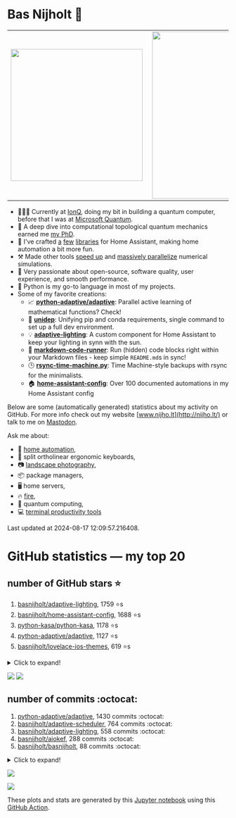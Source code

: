 # Bas Nijholt 👋

<center>
  <table>
    <tr>
        <td><img width="300px" align="left" src="https://github-readme-stats.vercel.app/api/top-langs/?username=basnijholt&hide=TeX,Jupyter%20Notebook&layout=compact&theme=radical" /></td>
        <td><img align='right' src="https://github-readme-stats.vercel.app/api?username=basnijholt&show_icons=true&theme=radical" width="380"></td>
    </tr>
  </table>
</center>

- 👷🏻‍♂️ Currently at [IonQ](https://ionq.com/), doing my bit in building a quantum computer, before that I was at [Microsoft Quantum](https://quantum.microsoft.com/).
- 🌟 A deep dive into computational topological quantum mechanics earned me [my PhD](https://github.com/basnijholt/thesis).
- 🎨 I've crafted [a](https://github.com/basnijholt/adaptive-lighting) [few](https://github.com/basnijholt/aiokef) [libraries](https://github.com/basnijholt/miflora) for Home Assistant, making home automation a bit more fun.
- ⚒️ Made other tools [speed up](https://github.com/python-adaptive/adaptive) and [massively parallelize](https://github.com/basnijholt/adaptive-scheduler) numerical simulations.
- 🏅 Very passionate about open-source, software quality, user experience, and smooth performance.
- 🐍 Python is my go-to language in most of my projects.
- Some of my favorite creations:
  - 📈 **[python-adaptive/adaptive](https://github.com/python-adaptive/adaptive/)**: Parallel active learning of mathematical functions? Check!
  - 🧬 **[unidep](https://github.com/basnijholt/unidep/)**: Unifying pip and conda requirements, single command to set up a full dev environment.
  - 💡 **[adaptive-lighting](https://github.com/basnijholt/adaptive-lighting/)**: A custom component for Home Assistant to keep your lighting in synn with the sun.
  - 📝 **[markdown-code-runner](https://github.com/basnijholt/markdown-code-runner/)**: Run (hidden) code blocks right within your Markdown files - keep simple `README.md`s in sync!
  - 🕒 **[rsync-time-machine.py](https://github.com/basnijholt/rsync-time-machine.py/)**: Time Machine-style backups with rsync for the minimalists.
  - 🏠 **[home-assistant-config](https://github.com/basnijholt/home-assistant-config/)**: Over 100 documented automations in my Home Assistant config

Below are some (automatically generated) statistics about my activity on GitHub.
For more info check out my website [www.nijho.lt](http://nijho.lt/) or talk to me on <a rel="me" href="https://fosstodon.org/@basnijholt">Mastodon</a>.

Ask me about:

- 🏡 [home automation](https://github.com/basnijholt/home-assistant-config/),
- 🎹 split ortholinear ergonomic keyboards,
- 📷 [landscape photography](https://www.instagram.com/bnijholt),
- 📦 package managers,
- 🖥️ home servers,
- 🔥 [fire](https://wenfire.nijho.lt/),
- 🧠 quantum computing,
- 💻 [terminal productivity tools](https://www.nijho.lt/post/terminal-ninja/)

Last updated at 2024-08-17 12:09:57.216408.

# GitHub statistics — my top 20

## number of GitHub stars ⭐️

1. [basnijholt/adaptive-lighting](https://github.com/basnijholt/adaptive-lighting/), 1759 ⭐️s
2. [basnijholt/home-assistant-config](https://github.com/basnijholt/home-assistant-config/), 1688 ⭐️s
3. [python-kasa/python-kasa](https://github.com/python-kasa/python-kasa/), 1178 ⭐️s
4. [python-adaptive/adaptive](https://github.com/python-adaptive/adaptive/), 1127 ⭐️s
5. [basnijholt/lovelace-ios-themes](https://github.com/basnijholt/lovelace-ios-themes/), 619 ⭐️s
<details><summary>Click to expand!</summary>

6. [basnijholt/lovelace-ios-dark-mode-theme](https://github.com/basnijholt/lovelace-ios-dark-mode-theme/), 452 ⭐️s
7. [basnijholt/rsync-time-machine.py](https://github.com/basnijholt/rsync-time-machine.py/), 372 ⭐️s
8. [basnijholt/miflora](https://github.com/basnijholt/miflora/), 363 ⭐️s
9. [topocm/topocm_content](https://github.com/topocm/topocm_content/), 272 ⭐️s
10. [basnijholt/home-assistant-streamdeck-yaml](https://github.com/basnijholt/home-assistant-streamdeck-yaml/), 222 ⭐️s
11. [basnijholt/unidep](https://github.com/basnijholt/unidep/), 218 ⭐️s
12. [basnijholt/home-assistant-macbook-touch-bar](https://github.com/basnijholt/home-assistant-macbook-touch-bar/), 93 ⭐️s
13. [basnijholt/markdown-code-runner](https://github.com/basnijholt/markdown-code-runner/), 89 ⭐️s
14. [kwant-project/kwant](https://github.com/kwant-project/kwant/), 86 ⭐️s
15. [basnijholt/home-assistant-streamdeck-yaml-addon](https://github.com/basnijholt/home-assistant-streamdeck-yaml-addon/), 68 ⭐️s
16. [basnijholt/aiokef](https://github.com/basnijholt/aiokef/), 38 ⭐️s
17. [basnijholt/thesis-cover](https://github.com/basnijholt/thesis-cover/), 34 ⭐️s
18. [basnijholt/adaptive-scheduler](https://github.com/basnijholt/adaptive-scheduler/), 26 ⭐️s
19. [basnijholt/instacron](https://github.com/basnijholt/instacron/), 20 ⭐️s
20. [kwant-project/kwant-tutorial-2016](https://github.com/kwant-project/kwant-tutorial-2016/), 19 ⭐️s

</details>

![](https://github.com/basnijholt/basnijholt/raw/main/stars_over_time.png)
![](https://github.com/basnijholt/basnijholt/raw/main/stars_over_time_per_repo.png)

## number of commits :octocat:

1. [python-adaptive/adaptive](https://github.com/python-adaptive/adaptive/), 1430 commits :octocat:
2. [basnijholt/adaptive-scheduler](https://github.com/basnijholt/adaptive-scheduler/), 764 commits :octocat:
3. [basnijholt/adaptive-lighting](https://github.com/basnijholt/adaptive-lighting/), 558 commits :octocat:
4. [basnijholt/aiokef](https://github.com/basnijholt/aiokef/), 288 commits :octocat:
5. [basnijholt/basnijholt](https://github.com/basnijholt/basnijholt/), 88 commits :octocat:
<details><summary>Click to expand!</summary>

6. [conda-forge/adaptive-scheduler-feedstock](https://github.com/conda-forge/adaptive-scheduler-feedstock/), 50 commits :octocat:
7. [conda-forge/adaptive-feedstock](https://github.com/conda-forge/adaptive-feedstock/), 40 commits :octocat:
8. [basnijholt/adaptive-tools](https://github.com/basnijholt/adaptive-tools/), 34 commits :octocat:
9. [basnijholt/calendar-of-life](https://github.com/basnijholt/calendar-of-life/), 20 commits :octocat:
10. [basnijholt/arxiv-feed-mailer](https://github.com/basnijholt/arxiv-feed-mailer/), 15 commits :octocat:
11. [basnijholt/azure-singularity-agent](https://github.com/basnijholt/azure-singularity-agent/), 10 commits :octocat:
12. [basnijholt/azure-agent-jupyter-minimal-notebook](https://github.com/basnijholt/azure-agent-jupyter-minimal-notebook/), 10 commits :octocat:
13. [basnijholt/Casimir-programming](https://github.com/basnijholt/Casimir-programming/), 4 commits :octocat:
14. [basnijholt/Casimir-programming-2019](https://github.com/basnijholt/Casimir-programming-2019/), 4 commits :octocat:
15. [microsoft/aiida-dynamic-workflows](https://github.com/microsoft/aiida-dynamic-workflows/), 3 commits :octocat:
16. [adamchainz/blacken-docs](https://github.com/adamchainz/blacken-docs/), 2 commits :octocat:
17. [conda-forge/azure-cosmos-feedstock](https://github.com/conda-forge/azure-cosmos-feedstock/), 2 commits :octocat:
18. [fsspec/adlfs](https://github.com/fsspec/adlfs/), 2 commits :octocat:
19. [tox-dev/azure-pipelines-template](https://github.com/tox-dev/azure-pipelines-template/), 1 commits :octocat:
20. [Azure/azhpc-images](https://github.com/Azure/azhpc-images/), 1 commits :octocat:

</details>

![](https://github.com/basnijholt/basnijholt/raw/main/commits_per_hour.png)

![](https://github.com/basnijholt/basnijholt/raw/main/commits_per_weekday.png)


These plots and stats are generated by this [Jupyter notebook](./update-readme.ipynb) using this [GitHub Action](.github/workflows/run-notebook.yml).